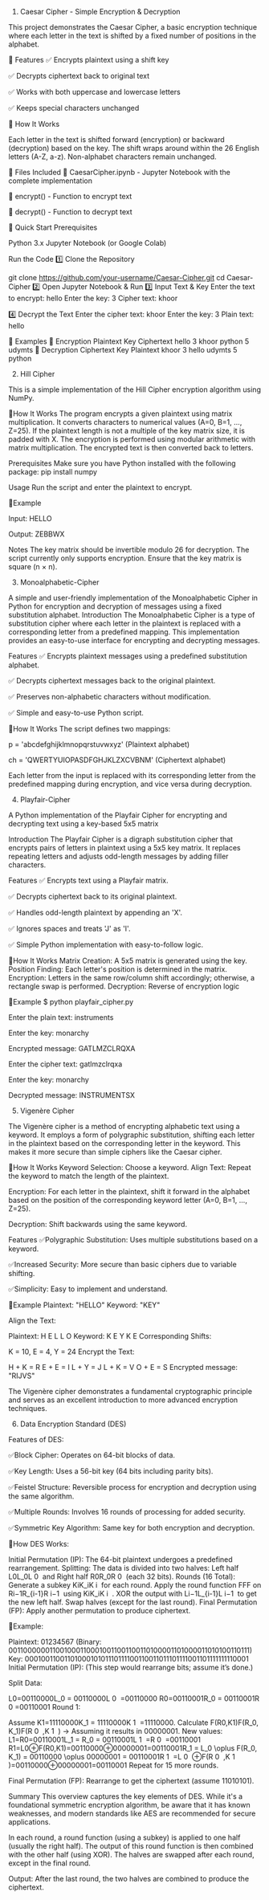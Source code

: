 1) Caesar Cipher - Simple Encryption & Decryption

This project demonstrates the Caesar Cipher, a basic encryption technique where each letter in the text is shifted by a fixed number of positions in the alphabet.

🔹 Features
✅ Encrypts plaintext using a shift key

✅ Decrypts ciphertext back to original text

✅ Works with both uppercase and lowercase letters

✅ Keeps special characters unchanged

📌 How It Works

Each letter in the text is shifted forward (encryption) or backward (decryption) based on the key.
The shift wraps around within the 26 English letters (A-Z, a-z).
Non-alphabet characters remain unchanged.


📂 Files Included
📜 CaesarCipher.ipynb - Jupyter Notebook with the complete implementation

📜 encrypt() - Function to encrypt text

📜 decrypt() - Function to decrypt text

🚀 Quick Start Prerequisites

Python 3.x
Jupyter Notebook (or Google Colab)

Run the Code 
1️⃣ Clone the Repository

git clone https://github.com/your-username/Caesar-Cipher.git
cd Caesar-Cipher
2️⃣ Open Jupyter Notebook & Run
3️⃣ Input Text & Key
Enter the text to encrypt: hello
Enter the key: 3
Cipher text: khoor

4️⃣ Decrypt the Text
Enter the cipher text: khoor
Enter the key: 3
Plain text: hello

🎯 Examples
🔹 Encryption
Plaintext	Key	Ciphertext
hello	3	khoor
python	5	udymts
🔹 Decryption
Ciphertext	Key	Plaintext
khoor	3	hello
udymts	5	python







2) Hill Cipher 

This is a simple implementation of the Hill Cipher encryption algorithm using NumPy.

📌How It Works
The program encrypts a given plaintext using matrix multiplication.
It converts characters to numerical values (A=0, B=1, ..., Z=25).
If the plaintext length is not a multiple of the key matrix size, it is padded with X.
The encryption is performed using modular arithmetic with matrix multiplication.
The encrypted text is then converted back to letters.

Prerequisites
Make sure you have Python installed with the following package:
pip install numpy

Usage
Run the script and enter the plaintext to encrypt.

🎯Example

Input:  HELLO

Output: ZEBBWX

Notes
The key matrix should be invertible modulo 26 for decryption.
The script currently only supports encryption.
Ensure that the key matrix is square (n × n).



3) Monoalphabetic-Cipher

A simple and user-friendly implementation of the Monoalphabetic Cipher in Python for encryption and decryption of messages using a fixed substitution alphabet.
Introduction
The Monoalphabetic Cipher is a type of substitution cipher where each letter in the plaintext is replaced with a corresponding letter from a predefined mapping. This implementation provides an easy-to-use interface for encrypting and decrypting messages.

Features
✅ Encrypts plaintext messages using a predefined substitution alphabet.

✅ Decrypts ciphertext messages back to the original plaintext.

✅ Preserves non-alphabetic characters without modification.

✅ Simple and easy-to-use Python script.

📌How It Works
The script defines two mappings:

p = 'abcdefghijklmnopqrstuvwxyz' (Plaintext alphabet)

ch = 'QWERTYUIOPASDFGHJKLZXCVBNM' (Ciphertext alphabet)

Each letter from the input is replaced with its corresponding letter from the predefined mapping during encryption, and vice versa during decryption.


4) Playfair-Cipher

A Python implementation of the Playfair Cipher for encrypting and decrypting text using a key-based 5x5 matrix

Introduction
The Playfair Cipher is a digraph substitution cipher that encrypts pairs of letters in plaintext using a 5x5 key matrix. It replaces repeating letters and adjusts odd-length messages by adding filler characters.

Features
✅ Encrypts text using a Playfair matrix.

✅ Decrypts ciphertext back to its original plaintext.

✅ Handles odd-length plaintext by appending an 'X'.

✅ Ignores spaces and treats 'J' as 'I'.

✅ Simple Python implementation with easy-to-follow logic.

📌How It Works
Matrix Creation: A 5x5 matrix is generated using the key.
Position Finding: Each letter's position is determined in the matrix.
Encryption: Letters in the same row/column shift accordingly; otherwise, a rectangle swap is performed.
Decryption: Reverse of encryption logic 

🎯Example
$ python playfair_cipher.py

Enter the plain text: instruments

Enter the key: monarchy

Encrypted message: GATLMZCLRQXA

Enter the cipher text: gatlmzclrqxa

Enter the key: monarchy

Decrypted message: INSTRUMENTSX


5) Vigenère Cipher

The Vigenère cipher is a method of encrypting alphabetic text using a keyword. It employs a form of polygraphic substitution, shifting each letter in the plaintext based on the corresponding letter in the keyword. This makes it more secure than simple ciphers like the Caesar cipher.

📌How It Works
Keyword Selection: Choose a keyword.
Align Text: Repeat the keyword to match the length of the plaintext.

Encryption:
For each letter in the plaintext, shift it forward in the alphabet based on the position of the corresponding keyword letter (A=0, B=1, ..., Z=25).

Decryption: Shift backwards using the same keyword.

Features
✅Polygraphic Substitution: Uses multiple substitutions based on a keyword.

✅Increased Security: More secure than basic ciphers due to variable shifting.

✅Simplicity: Easy to implement and understand.

🎯Example
Plaintext: "HELLO"
Keyword: "KEY"

Align the Text:

Plaintext: H E L L O
Keyword: K E Y K E
Corresponding Shifts:

K = 10, E = 4, Y = 24
Encrypt the Text:

H + K = R
E + E = I
L + Y = J
L + K = V
O + E = S
Encrypted message: "RIJVS"

The Vigenère cipher demonstrates a fundamental cryptographic principle and serves as an excellent introduction to more advanced encryption techniques.



6) Data Encryption Standard (DES)

Features of DES:

✅Block Cipher: Operates on 64-bit blocks of data.

✅Key Length: Uses a 56-bit key (64 bits including parity bits).

✅Feistel Structure: Reversible process for encryption and decryption using the same algorithm.

✅Multiple Rounds: Involves 16 rounds of processing for added security.

✅Symmetric Key Algorithm: Same key for both encryption and decryption.

📌How DES Works:

Initial Permutation (IP): The 64-bit plaintext undergoes a predefined rearrangement.
Splitting: The data is divided into two halves: Left half L0L_0L 
0
​
  and Right half R0R_0R 
0
​
  (each 32 bits).
Rounds (16 Total):
Generate a subkey KiK_iK 
i
​
  for each round.
Apply the round function FFF on Ri−1R_{i-1}R 
i−1
​
  using KiK_iK 
i
​
 .
XOR the output with Li−1L_{i-1}L 
i−1
​
  to get the new left half.
Swap halves (except for the last round).
Final Permutation (FP): Apply another permutation to produce ciphertext.

🎯Example:

Plaintext: 01234567 (Binary: 0011000000110010001100010011001100110100001101000011010100110111)
Key: 0001001100110100010101110111100110011011101111001101111111110001
Initial Permutation (IP): (This step would rearrange bits; assume it’s done.)

Split Data:

L0=00110000L_0 = 00110000L 
0
​
 =00110000
R0=00110001R_0 = 00110001R 
0
​
 =00110001
Round 1:

Assume K1=11110000K_1 = 11110000K 
1
​
 =11110000.
Calculate F(R0,K1)F(R_0, K_1)F(R 
0
​
 ,K 
1
​
 ) → Assuming it results in 00000001.
New values:
L1=R0=00110001L_1 = R_0 = 00110001L 
1
​
 =R 
0
​
 =00110001
R1=L0⊕F(R0,K1)=00110000⊕00000001=00110001R_1 = L_0 \oplus F(R_0, K_1) = 00110000 \oplus 00000001 = 00110001R 
1
​
 =L 
0
​
 ⊕F(R 
0
​
 ,K 
1
​
 )=00110000⊕00000001=00110001
Repeat for 15 more rounds.

Final Permutation (FP): Rearrange to get the ciphertext (assume 11010101).

Summary
This overview captures the key elements of DES. While it's a foundational symmetric encryption algorithm, be aware that it has known weaknesses, and modern standards like AES are recommended for secure applications.

In each round, a round function (using a subkey) is applied to one half (usually the right half).
The output of this round function is then combined with the other half (using XOR).
The halves are swapped after each round, except in the final round.

Output: After the last round, the two halves are combined to produce the ciphertext.
